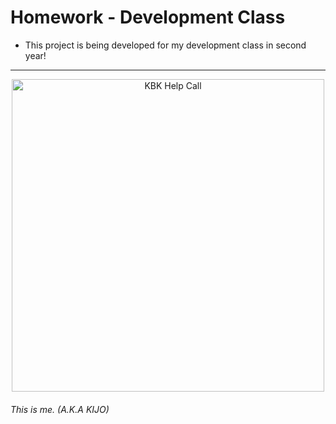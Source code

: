 # Homework - Development Class

<ul>
<li>This project is being developed for my development class in second year!</li>
</ul>

<hr>

<div style="text-align: center;">
<img src="https://cdn.discordapp.com/attachments/1159920769338441778/1355685987564388382/image.png?ex=67e9d476&is=67e882f6&hm=460928d883a01d291ec672eac01136817e3e2b96a7c9745bdf786e631ce00f17" width="500" height="500" alt="KBK Help Call"/>
</div>
  
<h6>This is me. <i>(A.K.A KIJO)</i></h6>

